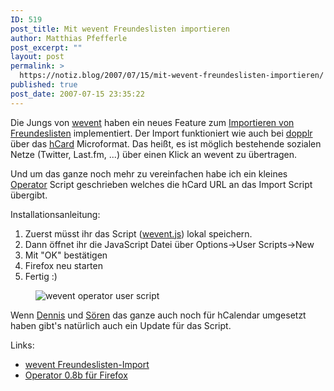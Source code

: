 ```yaml
---
ID: 519
post_title: Mit wevent Freundeslisten importieren
author: Matthias Pfefferle
post_excerpt: ""
layout: post
permalink: >
  https://notiz.blog/2007/07/15/mit-wevent-freundeslisten-importieren/
published: true
post_date: 2007-07-15 23:35:22
---
```

<!-- wp:paragraph -->
<p>Die Jungs von <a href="http://wevent.org">wevent</a> haben ein neues Feature zum <a href="http://blog.wevent.org/2007/07/importiere-dein-freundesnetzwerk/">Importieren von Freundeslisten</a> implementiert. Der Import funktioniert wie auch bei <a href="http://pixelsebi.com/2007-06-25/dopplr-importiert-social-network-auf-basis-von-microformats/">dopplr</a> über das <a href="http://microformats.org/wiki/hCard">hCard</a> Microformat. Das heißt, es ist möglich bestehende sozialen Netze (Twitter, Last.fm, ...) über einen Klick an wevent zu übertragen.</p>
<!-- /wp:paragraph -->

<!-- wp:paragraph -->
<p>Und um das ganze noch mehr zu vereinfachen habe ich ein kleines <a href="http://www.kaply.com/weblog/category/operator/">Operator</a> Script geschrieben welches die hCard URL an das Import Script übergibt.</p>
<!-- /wp:paragraph -->

<!-- wp:paragraph -->
<p>Installationsanleitung:</p>
<!-- /wp:paragraph -->

<!-- wp:list -->
<ol>
	<li>Zuerst müsst ihr das Script (<a href="https://notiz.blog/wp-content/uploads/2007/07/wevent.js">wevent.js</a>) lokal speichern.</li>
	<li>Dann öffnet ihr die JavaScript Datei über Options->User Scripts->New</li>
	<li>Mit "OK" bestätigen</li>
	<li>Firefox neu starten</li>
	<li>Fertig :)</li>
</ol>
<!-- /wp:list -->

<!-- wp:image {"align":"center"} -->
<figure class="wp-block-image aligncenter"><img src="https://notiz.blog/wp-content/uploads/2007/07/wevent-operator.jpg" alt="wevent operator user script" /></figure>
<!-- /wp:image -->

<!-- wp:paragraph -->
<p>Wenn <a href="http://blog.dopefreshtight.de/">Dennis</a> und <a href="http://soeren-web.de/">Sören</a> das ganze auch noch für hCalendar umgesetzt haben gibt's natürlich auch ein Update für das Script.</p>
<!-- /wp:paragraph -->

<!-- wp:paragraph -->
<p>Links:</p>
<!-- /wp:paragraph -->

<!-- wp:list -->
<ul>
	<li><a href="http://wevent.org/friends/import">wevent Freundeslisten-Import</a></li>
	<li><a href="http://www.kaply.com/weblog/2007/07/03/operator-08b-is-available/">Operator 0.8b für Firefox</a></li>
</ul>
<!-- /wp:list -->